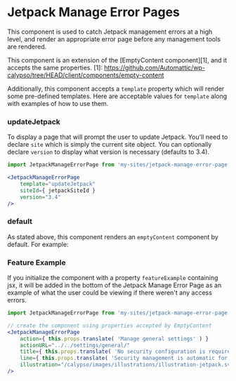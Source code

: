 Jetpack Manage Error Pages
==========================

This component is used to catch Jetpack management errors at a high level,
and render an appropriate error page before any management tools are rendered.

This component is an extension of the [EmptyContent component][1], and it accepts
the same properties.
[1]: https://github.com/Automattic/wp-calypso/tree/HEAD/client/components/empty-content

Additionally, this component accepts a `template` property which will render some pre-defined
templates. Here are acceptable values for `template` along with examples of how to use them.

### updateJetpack

To display a page that will prompt the user to update Jetpack.
You'll need to declare `site` which is simply the current site object.
You can optionally declare `version` to display what version is necessary (defaults to 3.4).

```jsx
import JetpackManageErrorPage from 'my-sites/jetpack-manage-error-page';

<JetpackManageErrorPage
    template="updateJetpack"
    siteId={ jetpackSiteId }
    version="3.4"
/>
```

### default

As stated above, this component renders an `emptyContent` component by default. For example:


### Feature Example
If you initialize the component with a property `featureExample` containing jsx, it will be added in the bottom of the Jetpack Manage Error Page as an example of what the user could be viewing if there weren't any access errors.


```jsx
import JetpackManageErrorPage from 'my-sites/jetpack-manage-error-page';

// create the component using properties accepted by EmptyContent
<JetpackManageErrorPage
    action={ this.props.translate( 'Manage general settings' ) }
    actionURL="../../settings/general/"
    title={ this.props.translate( 'No security configuration is required.' ) }
    line={ this.props.translate( 'Security management is automatic for WordPress.com sites.' ) }
    illustration="/calypso/images/illustrations/illustration-jetpack.svg"
/>
```

